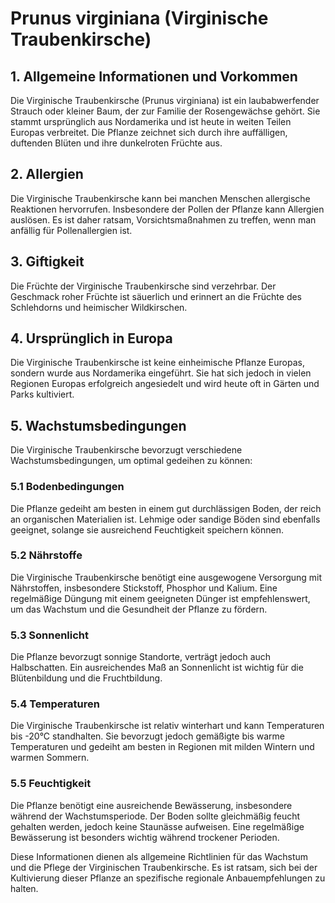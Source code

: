 # Prunus virginiana (Virginische Traubenkirsche)

## 1. Allgemeine Informationen und Vorkommen
Die Virginische Traubenkirsche (Prunus virginiana) ist ein laubabwerfender Strauch oder kleiner Baum, der zur Familie der Rosengewächse gehört. Sie stammt ursprünglich aus Nordamerika und ist heute in weiten Teilen Europas verbreitet. Die Pflanze zeichnet sich durch ihre auffälligen, duftenden Blüten und ihre dunkelroten Früchte aus.

## 2. Allergien
Die Virginische Traubenkirsche kann bei manchen Menschen allergische Reaktionen hervorrufen. Insbesondere der Pollen der Pflanze kann Allergien auslösen. Es ist daher ratsam, Vorsichtsmaßnahmen zu treffen, wenn man anfällig für Pollenallergien ist.

## 3. Giftigkeit
Die Früchte der Virginische Traubenkirsche sind verzehrbar. Der Geschmack roher Früchte ist säuerlich und erinnert an die Früchte des Schlehdorns und heimischer Wildkirschen. 



## 4. Ursprünglich in Europa
Die Virginische Traubenkirsche ist keine einheimische Pflanze Europas, sondern wurde aus Nordamerika eingeführt. Sie hat sich jedoch in vielen Regionen Europas erfolgreich angesiedelt und wird heute oft in Gärten und Parks kultiviert.

## 5. Wachstumsbedingungen
Die Virginische Traubenkirsche bevorzugt verschiedene Wachstumsbedingungen, um optimal gedeihen zu können:

### 5.1 Bodenbedingungen
Die Pflanze gedeiht am besten in einem gut durchlässigen Boden, der reich an organischen Materialien ist. Lehmige oder sandige Böden sind ebenfalls geeignet, solange sie ausreichend Feuchtigkeit speichern können.

### 5.2 Nährstoffe
Die Virginische Traubenkirsche benötigt eine ausgewogene Versorgung mit Nährstoffen, insbesondere Stickstoff, Phosphor und Kalium. Eine regelmäßige Düngung mit einem geeigneten Dünger ist empfehlenswert, um das Wachstum und die Gesundheit der Pflanze zu fördern.

### 5.3 Sonnenlicht
Die Pflanze bevorzugt sonnige Standorte, verträgt jedoch auch Halbschatten. Ein ausreichendes Maß an Sonnenlicht ist wichtig für die Blütenbildung und die Fruchtbildung.

### 5.4 Temperaturen
Die Virginische Traubenkirsche ist relativ winterhart und kann Temperaturen bis -20°C standhalten. Sie bevorzugt jedoch gemäßigte bis warme Temperaturen und gedeiht am besten in Regionen mit milden Wintern und warmen Sommern.

### 5.5 Feuchtigkeit
Die Pflanze benötigt eine ausreichende Bewässerung, insbesondere während der Wachstumsperiode. Der Boden sollte gleichmäßig feucht gehalten werden, jedoch keine Staunässe aufweisen. Eine regelmäßige Bewässerung ist besonders wichtig während trockener Perioden.

Diese Informationen dienen als allgemeine Richtlinien für das Wachstum und die Pflege der Virginischen Traubenkirsche. Es ist ratsam, sich bei der Kultivierung dieser Pflanze an spezifische regionale Anbauempfehlungen zu halten.
